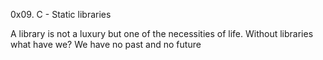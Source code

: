0x09. C - Static libraries

A library is not a luxury but one of the necessities of life.
Without libraries what have we? We have no past and no future
